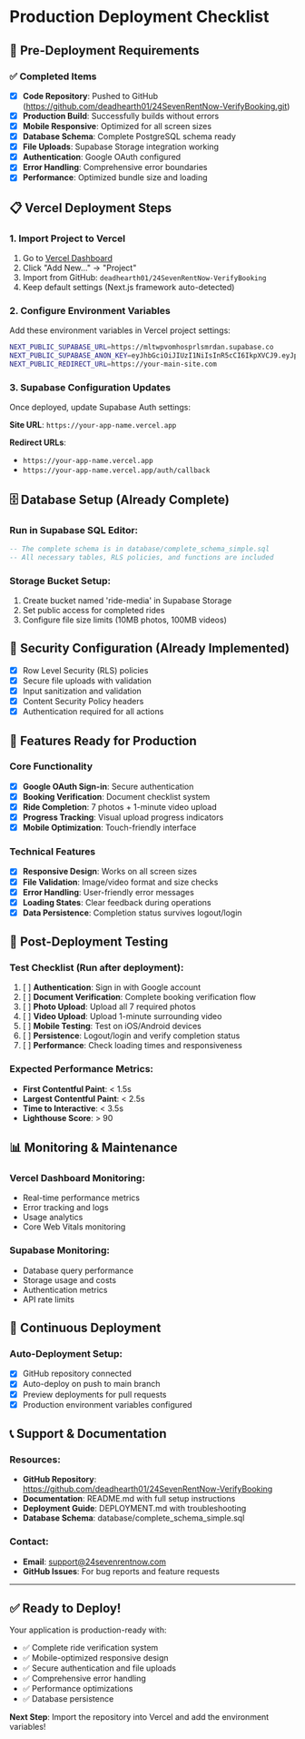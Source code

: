 # Production Deployment Checklist

## 🎯 Pre-Deployment Requirements

### ✅ Completed Items
- [x] **Code Repository**: Pushed to GitHub (https://github.com/deadhearth01/24SevenRentNow-VerifyBooking.git)
- [x] **Production Build**: Successfully builds without errors
- [x] **Mobile Responsive**: Optimized for all screen sizes
- [x] **Database Schema**: Complete PostgreSQL schema ready
- [x] **File Uploads**: Supabase Storage integration working
- [x] **Authentication**: Google OAuth configured
- [x] **Error Handling**: Comprehensive error boundaries
- [x] **Performance**: Optimized bundle size and loading

## 📋 Vercel Deployment Steps

### 1. Import Project to Vercel
1. Go to [Vercel Dashboard](https://vercel.com/dashboard)
2. Click "Add New..." → "Project"
3. Import from GitHub: `deadhearth01/24SevenRentNow-VerifyBooking`
4. Keep default settings (Next.js framework auto-detected)

### 2. Configure Environment Variables
Add these environment variables in Vercel project settings:

```bash
NEXT_PUBLIC_SUPABASE_URL=https://mltwpvomhosprlsmrdan.supabase.co
NEXT_PUBLIC_SUPABASE_ANON_KEY=eyJhbGciOiJIUzI1NiIsInR5cCI6IkpXVCJ9.eyJpc3MiOiJzdXBhYmFzZSIsInJlZiI6Im1sdHdwdm9taG9zcHJsc21yZGFuIiwicm9sZSI6ImFub24iLCJpYXQiOjE3NTg4MzE0OTYsImV4cCI6MjA3NDQwNzQ5Nn0.n7W1qP4n8d1eFOk8JcPF3OeGDWocH9ZpI3jCByqnf6k
NEXT_PUBLIC_REDIRECT_URL=https://your-main-site.com
```

### 3. Supabase Configuration Updates
Once deployed, update Supabase Auth settings:

**Site URL**: `https://your-app-name.vercel.app`

**Redirect URLs**:
- `https://your-app-name.vercel.app`
- `https://your-app-name.vercel.app/auth/callback`

## 🗄️ Database Setup (Already Complete)

### Run in Supabase SQL Editor:
```sql
-- The complete schema is in database/complete_schema_simple.sql
-- All necessary tables, RLS policies, and functions are included
```

### Storage Bucket Setup:
1. Create bucket named 'ride-media' in Supabase Storage
2. Set public access for completed rides
3. Configure file size limits (10MB photos, 100MB videos)

## 🔐 Security Configuration (Already Implemented)

- [x] Row Level Security (RLS) policies
- [x] Secure file uploads with validation
- [x] Input sanitization and validation
- [x] Content Security Policy headers
- [x] Authentication required for all actions

## 📱 Features Ready for Production

### Core Functionality
- [x] **Google OAuth Sign-in**: Secure authentication
- [x] **Booking Verification**: Document checklist system
- [x] **Ride Completion**: 7 photos + 1-minute video upload
- [x] **Progress Tracking**: Visual upload progress indicators
- [x] **Mobile Optimization**: Touch-friendly interface

### Technical Features
- [x] **Responsive Design**: Works on all screen sizes
- [x] **File Validation**: Image/video format and size checks
- [x] **Error Handling**: User-friendly error messages
- [x] **Loading States**: Clear feedback during operations
- [x] **Data Persistence**: Completion status survives logout/login

## 🚀 Post-Deployment Testing

### Test Checklist (Run after deployment):
1. [ ] **Authentication**: Sign in with Google account
2. [ ] **Document Verification**: Complete booking verification flow
3. [ ] **Photo Upload**: Upload all 7 required photos
4. [ ] **Video Upload**: Upload 1-minute surrounding video
5. [ ] **Mobile Testing**: Test on iOS/Android devices
6. [ ] **Persistence**: Logout/login and verify completion status
7. [ ] **Performance**: Check loading times and responsiveness

### Expected Performance Metrics:
- **First Contentful Paint**: < 1.5s
- **Largest Contentful Paint**: < 2.5s
- **Time to Interactive**: < 3.5s
- **Lighthouse Score**: > 90

## 📊 Monitoring & Maintenance

### Vercel Dashboard Monitoring:
- Real-time performance metrics
- Error tracking and logs
- Usage analytics
- Core Web Vitals monitoring

### Supabase Monitoring:
- Database query performance
- Storage usage and costs
- Authentication metrics
- API rate limits

## 🔄 Continuous Deployment

### Auto-Deployment Setup:
- [x] GitHub repository connected
- [x] Auto-deploy on push to main branch
- [x] Preview deployments for pull requests
- [x] Production environment variables configured

## 📞 Support & Documentation

### Resources:
- **GitHub Repository**: https://github.com/deadhearth01/24SevenRentNow-VerifyBooking
- **Documentation**: README.md with full setup instructions
- **Deployment Guide**: DEPLOYMENT.md with troubleshooting
- **Database Schema**: database/complete_schema_simple.sql

### Contact:
- **Email**: support@24sevenrentnow.com
- **GitHub Issues**: For bug reports and feature requests

---

## ✅ Ready to Deploy!

Your application is production-ready with:
- ✅ Complete ride verification system
- ✅ Mobile-optimized responsive design
- ✅ Secure authentication and file uploads
- ✅ Comprehensive error handling
- ✅ Performance optimizations
- ✅ Database persistence

**Next Step**: Import the repository into Vercel and add the environment variables!
